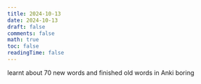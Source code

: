 ```yaml
---
title: 2024-10-13
date: 2024-10-13
draft: false
comments: false
math: true
toc: false
readingTime: false
---
```


learnt about 70 new words and finished old words in Anki
boring